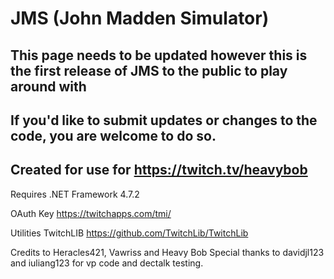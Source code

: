 # JMS (John Madden Simulator) 
## This page needs to be updated however this is the first release of JMS to the public to play around with
## If you'd like to submit updates or changes to the code, you are welcome to do so. 
## Created for use for https://twitch.tv/heavybob

Requires .NET Framework 4.7.2

OAuth Key
https://twitchapps.com/tmi/

Utilities TwitchLIB
https://github.com/TwitchLib/TwitchLib

Credits to Heracles421, Vawriss and Heavy Bob 
Special thanks to davidjl123 and iuliang123 for vp code and dectalk testing. 
